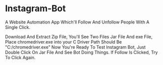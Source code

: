 # Instagram-Bot
A Website Automation App Which'll Follow And Unfollow People With A Single Click.

Download And Extract Zip File, You'll See Two Files Jar File And exe File, Place chromedriver.exe into your C Driver Path Should Be "C:/chromedriver.exe" Now You're Ready To Test Instagram Bot, Just Double Click On Jar File And See Bot Doing Things.
If Follow Is Clicked, Try To Click Again.
